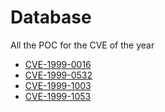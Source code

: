 # Database

All the POC for the CVE of the year


* [CVE-1999-0016](https://zeste.alice-snow.ru/1999/database/cve-1999-0016)
* [CVE-1999-0532](https://zeste.alice-snow.ru/1999/database/cve-1999-0532)
* [CVE-1999-1003](https://zeste.alice-snow.ru/1999/database/cve-1999-1003)
* [CVE-1999-1053](https://zeste.alice-snow.ru/1999/database/cve-1999-1053)